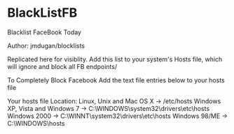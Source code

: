 # BlackListFB
Blacklist FaceBook Today

Author: jmdugan/blocklists

Replicated here for visiblity. Add this list to your system's Hosts file, which will ignore and block all FB endpoints/


 To Completely Block Facebook
 Add the text file entries below to your hosts file

 Your hosts file Location:
 Linux, Unix and Mac OS X  -> /etc/hosts
 Windows XP, Vista and Windows 7 ->  C:\WINDOWS\system32\drivers\etc\hosts
 Windows 2000  -> C:\WINNT\system32\drivers\etc\hosts
 Windows 98/ME ->  C:\WINDOWS\hosts 
 
